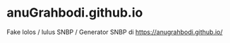 # anuGrahbodi.github.io

Fake lolos / lulus SNBP / Generator SNBP di https://anugrahbodi.github.io/
